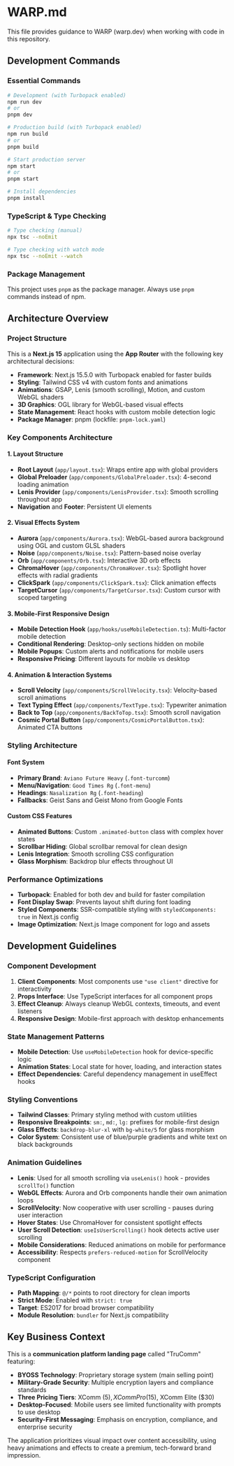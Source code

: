 # WARP.md

This file provides guidance to WARP (warp.dev) when working with code in this repository.

## Development Commands

### Essential Commands
```bash
# Development (with Turbopack enabled)
npm run dev
# or
pnpm dev

# Production build (with Turbopack enabled)  
npm run build
# or
pnpm build

# Start production server
npm start
# or
pnpm start

# Install dependencies
pnpm install
```

### TypeScript & Type Checking
```bash
# Type checking (manual)
npx tsc --noEmit

# Type checking with watch mode
npx tsc --noEmit --watch
```

### Package Management
This project uses `pnpm` as the package manager. Always use `pnpm` commands instead of npm.

## Architecture Overview

### Project Structure
This is a **Next.js 15** application using the **App Router** with the following key architectural decisions:

- **Framework**: Next.js 15.5.0 with Turbopack enabled for faster builds
- **Styling**: Tailwind CSS v4 with custom fonts and animations
- **Animations**: GSAP, Lenis (smooth scrolling), Motion, and custom WebGL shaders
- **3D Graphics**: OGL library for WebGL-based visual effects
- **State Management**: React hooks with custom mobile detection logic
- **Package Manager**: pnpm (lockfile: `pnpm-lock.yaml`)

### Key Components Architecture

#### 1. Layout Structure
- **Root Layout** (`app/layout.tsx`): Wraps entire app with global providers
- **Global Preloader** (`app/components/GlobalPreloader.tsx`): 4-second loading animation
- **Lenis Provider** (`app/components/LenisProvider.tsx`): Smooth scrolling throughout app
- **Navigation** and **Footer**: Persistent UI elements

#### 2. Visual Effects System
- **Aurora** (`app/components/Aurora.tsx`): WebGL-based aurora background using OGL and custom GLSL shaders
- **Noise** (`app/components/Noise.tsx`): Pattern-based noise overlay
- **Orb** (`app/components/Orb.tsx`): Interactive 3D orb effects
- **ChromaHover** (`app/components/ChromaHover.tsx`): Spotlight hover effects with radial gradients
- **ClickSpark** (`app/components/ClickSpark.tsx`): Click animation effects
- **TargetCursor** (`app/components/TargetCursor.tsx`): Custom cursor with scoped targeting

#### 3. Mobile-First Responsive Design
- **Mobile Detection Hook** (`app/hooks/useMobileDetection.ts`): Multi-factor mobile detection
- **Conditional Rendering**: Desktop-only sections hidden on mobile
- **Mobile Popups**: Custom alerts and notifications for mobile users
- **Responsive Pricing**: Different layouts for mobile vs desktop

#### 4. Animation & Interaction Systems
- **Scroll Velocity** (`app/components/ScrollVelocity.tsx`): Velocity-based scroll animations
- **Text Typing Effect** (`app/components/TextType.tsx`): Typewriter animation
- **Back to Top** (`app/components/BackToTop.tsx`): Smooth scroll navigation
- **Cosmic Portal Button** (`app/components/CosmicPortalButton.tsx`): Animated CTA buttons

### Styling Architecture

#### Font System
- **Primary Brand**: `Aviano Future Heavy` (`.font-turcomm`)
- **Menu/Navigation**: `Good Times Rg` (`.font-menu`) 
- **Headings**: `Nasalization Rg` (`.font-heading`)
- **Fallbacks**: Geist Sans and Geist Mono from Google Fonts

#### Custom CSS Features
- **Animated Buttons**: Custom `.animated-button` class with complex hover states
- **Scrollbar Hiding**: Global scrollbar removal for clean design
- **Lenis Integration**: Smooth scrolling CSS configuration
- **Glass Morphism**: Backdrop blur effects throughout UI

### Performance Optimizations
- **Turbopack**: Enabled for both dev and build for faster compilation
- **Font Display Swap**: Prevents layout shift during font loading
- **Styled Components**: SSR-compatible styling with `styledComponents: true` in Next.js config
- **Image Optimization**: Next.js Image component for logo and assets

## Development Guidelines

### Component Development
1. **Client Components**: Most components use `"use client"` directive for interactivity
2. **Props Interface**: Use TypeScript interfaces for all component props
3. **Effect Cleanup**: Always cleanup WebGL contexts, timeouts, and event listeners
4. **Responsive Design**: Mobile-first approach with desktop enhancements

### State Management Patterns
- **Mobile Detection**: Use `useMobileDetection` hook for device-specific logic
- **Animation States**: Local state for hover, loading, and interaction states
- **Effect Dependencies**: Careful dependency management in useEffect hooks

### Styling Conventions
- **Tailwind Classes**: Primary styling method with custom utilities
- **Responsive Breakpoints**: `sm:`, `md:`, `lg:` prefixes for mobile-first design
- **Glass Effects**: `backdrop-blur-xl` with `bg-white/5` for glass morphism
- **Color System**: Consistent use of blue/purple gradients and white text on black backgrounds

### Animation Guidelines
- **Lenis**: Used for all smooth scrolling via `useLenis()` hook - provides `scrollTo()` function
- **WebGL Effects**: Aurora and Orb components handle their own animation loops
- **ScrollVelocity**: Now cooperative with user scrolling - pauses during user interaction
- **Hover States**: Use ChromaHover for consistent spotlight effects
- **User Scroll Detection**: `useIsUserScrolling()` hook detects active user scrolling
- **Mobile Considerations**: Reduced animations on mobile for performance
- **Accessibility**: Respects `prefers-reduced-motion` for ScrollVelocity component

### TypeScript Configuration
- **Path Mapping**: `@/*` points to root directory for clean imports
- **Strict Mode**: Enabled with `strict: true`
- **Target**: ES2017 for broad browser compatibility
- **Module Resolution**: `bundler` for Next.js compatibility

## Key Business Context

This is a **communication platform landing page** called "TruComm" featuring:
- **BYOSS Technology**: Proprietary storage system (main selling point)
- **Military-Grade Security**: Multiple encryption layers and compliance standards
- **Three Pricing Tiers**: XComm ($5), XComm Pro ($15), XComm Elite ($30)
- **Desktop-Focused**: Mobile users see limited functionality with prompts to use desktop
- **Security-First Messaging**: Emphasis on encryption, compliance, and enterprise security

The application prioritizes visual impact over content accessibility, using heavy animations and effects to create a premium, tech-forward brand impression.
